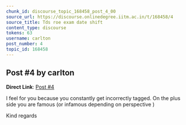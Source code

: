 ```yaml
---
chunk_id: discourse_topic_168458_post_4_00
source_url: https://discourse.onlinedegree.iitm.ac.in/t/168458/4
source_title: Tds roe exam date shift
content_type: discourse
tokens: 63
username: carlton
post_number: 4
topic_id: 168458
---
```


## Post #4 by carlton

**Direct Link**: [Post #4](https://discourse.onlinedegree.iitm.ac.in/t/168458/4)

I feel for you because you constantly get incorrectly tagged. On the plus side you are famous (or infamous depending on perspective )

Kind regards
